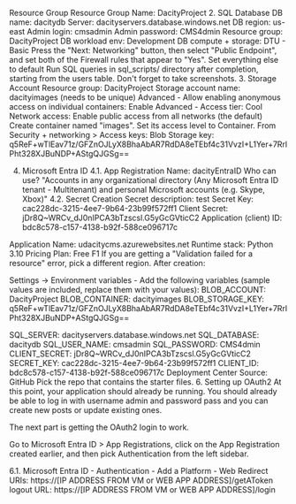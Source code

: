 Resource Group
Resource Group Name: DacityProject
2. SQL Database
DB name: dacitydb
Server: dacityservers.database.windows.net
DB region: us-east
Admin login: cmsadmin
Admin password: CMS4dmin
Resource group: DacityProject
DB workload env: Development
DB compute + storage: DTU - Basic
Press the "Next: Networking" button, then select "Public Endpoint", and set both of the Firewall rules that appear to "Yes".
Set everything else to default
Run SQL queries in sql_scripts/ directory after completion, starting from the users table. Don't forget to take screenshots.
3. Storage Account
Resource group: DacityProject
Storage account name: dacityimages (needs to be unique)
Advanced - Allow enabling anonymous access on individual containers: Enable
Advanced - Access tier: Cool
Network access: Enable public access from all networks (the default)
Create container named "images". Set its access level to Container.
From Security + networking > Access keys:
Blob Storage key: q5ReF+wTlEav71z/GFZnOJLyX8BhaAbAR7RdDA8eTEbf4c31VvzI+L1Yer+7RrlPht328XJBuNDP+AStgQJGSg==

4. Microsoft Entra ID
4.1. App Registration
Name: dacityEntraID
Who can use? "Accounts in any organizational directory (Any Microsoft Entra ID tenant - Multitenant) and personal Microsoft accounts (e.g. Skype, Xbox)"
4.2. Secret Creation
Secret description: test
Secret Key: cac228dc-3215-4ee7-9b64-23b99f572ff1
Client Secret: jDr8Q~WRCv_dJ0nIPCA3bTzscsl.G5yGcGVticC2
Application (client) ID: bdc8c578-c157-4138-b92f-588ce096717c

Application
Name: udacitycms.azurewebsites.net
Runtime stack: Python 3.10
Pricing Plan: Free F1
If you are getting a "Validation failed for a resource" error, pick a different region.
After creation:

Settings -> Environment variables - Add the following variables (sample values are included, replace them with your values):
BLOB_ACCOUNT:  DacityProject
BLOB_CONTAINER: dacityimages
BLOB_STORAGE_KEY: q5ReF+wTlEav71z/GFZnOJLyX8BhaAbAR7RdDA8eTEbf4c31VvzI+L1Yer+7RrlPht328XJBuNDP+AStgQJGSg==

SQL_SERVER: dacityservers.database.windows.net
SQL_DATABASE: dacitydb
SQL_USER_NAME: cmsadmin
SQL_PASSWORD: CMS4dmin
CLIENT_SECRET: jDr8Q~WRCv_dJ0nIPCA3bTzscsl.G5yGcGVticC2
SECRET_KEY: cac228dc-3215-4ee7-9b64-23b99f572ff1
CLIENT_ID: bdc8c578-c157-4138-b92f-588ce096717c
Deployment Center
Source: GitHub
Pick the repo that contains the starter files.
6. Setting up OAuth2
At this point, your application should already be running. You should already be able to log in with username admin and password pass and you can create new posts or update existing ones.

The next part is getting the OAuth2 login to work.

Go to Microsoft Entra ID > App Registrations, click on the App Registration created earlier, and then pick Authentication from the left sidebar.

6.1. Microsoft Entra ID - Authentication - Add a Platform - Web
Redirect URIs: https://[IP ADDRESS FROM VM or WEB APP ADDRESS]/getAToken
logout URL: https://[IP ADDRESS FROM VM or WEB APP ADDRESS]/login
